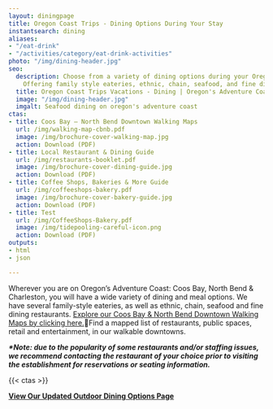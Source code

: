 ```yaml
---
layout: diningpage
title: Oregon Coast Trips - Dining Options During Your Stay
instantsearch: dining
aliases:
- "/eat-drink"
- "/activities/category/eat-drink-activities"
photo: "/img/dining-header.jpg"
seo:
  description: Choose from a variety of dining options during your Oregon Coast trip!
    Offering family style eateries, ethnic, chain, seafood, and fine dining restaurants.
  title: Oregon Coast Trips Vacations - Dining | Oregon's Adventure Coast
  image: "/img/dining-header.jpg"
  imgalt: Seafood dining on oregon's adventure coast
ctas:
- title: Coos Bay – North Bend Downtown Walking Maps
  url: /img/walking-map-cbnb.pdf
  image: /img/brochure-cover-walking-map.jpg
  action: Download (PDF)
- title: Local Restaurant & Dining Guide
  url: /img/restaurants-booklet.pdf
  image: /img/brochure-cover-dining-guide.jpg
  action: Download (PDF)
- title: Coffee Shops, Bakeries & More Guide
  url: /img/coffeeshops-bakery.pdf
  image: /img/brochure-cover-bakery-guide.jpg
  action: Download (PDF)
- title: Test
  url: /img/CoffeeShops-Bakery.pdf
  image: /img/tidepooling-careful-icon.png
  action: Download (PDF)
outputs:
- html
- json

---
```

Wherever you are on Oregon’s Adventure Coast: Coos Bay, North Bend & Charleston, you will have a wide variety of dining and meal options. We have several family-style eateries, as well as ethnic, chain, seafood and fine dining restaurants. [Explore our Coos Bay & North Bend Downtown Walking Maps by clicking here.](/img/walking-map-cbnb.pdf)Find a mapped list of restaurants, public spaces, retail and entertainment, in our walkable downtowns.

**_*Note: due to the popularity of some restaurants and/or staffing issues, we recommend contacting the restaurant of your choice prior to visiting the establishment for reservations or seating information._**

{{< ctas >}}

[**View Our Updated Outdoor Dining Options Page**](/blog/looking-for-outdoor-dining-options-coos-bay-north-bend-charleston-have-several-from-which-to-choose/)